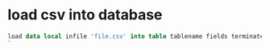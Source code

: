 # load csv into database

```SQL
load data local infile 'file.csv' into table tablename fields terminated by ',' lines terminated by '\n' (column, column);
`

